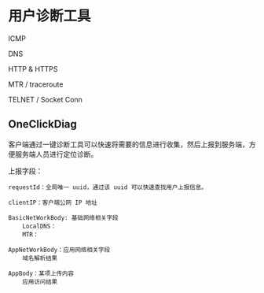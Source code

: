 # 用户诊断工具

ICMP

DNS

HTTP & HTTPS

MTR / traceroute

TELNET / Socket Conn



## OneClickDiag

客户端通过一键诊断工具可以快速将需要的信息进行收集，然后上报到服务端，方便服务端人员进行定位诊断。


上报字段：

    requestId：全局唯一 uuid，通过该 uuid 可以快速查找用户上报信息。

    clientIP：客户端公网 IP 地址
    
    BasicNetWorkBody: 基础网络相关字段
        LocalDNS：
        MTR：
    
    AppNetWorkBody：应用网络相关字段
        域名解析结果
    
    AppBody：某项上传内容
        应用访问结果
    









